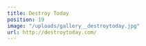 ```yaml
---
title: Destroy Today
position: 19
image: "/uploads/gallery__destroytoday.jpg"
url: http://destroytoday.com/
---
```


